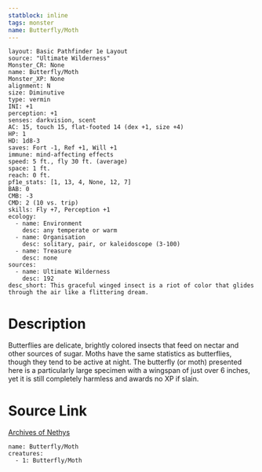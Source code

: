 ```yaml
---
statblock: inline
tags: monster
name: Butterfly/Moth
---
```

```statblock
layout: Basic Pathfinder 1e Layout
source: "Ultimate Wilderness"
Monster_CR: None
name: Butterfly/Moth
Monster_XP: None
alignment: N
size: Diminutive
type: vermin
INI: +1
perception: +1
senses: darkvision, scent
AC: 15, touch 15, flat-footed 14 (dex +1, size +4)
HP: 1
HD: 1d8-3
saves: Fort -1, Ref +1, Will +1
immune: mind-affecting effects
speed: 5 ft., fly 30 ft. (average)
space: 1 ft.
reach: 0 ft.
pf1e_stats: [1, 13, 4, None, 12, 7]
BAB: 0
CMB: -3
CMD: 2 (10 vs. trip)
skills: Fly +7, Perception +1
ecology:
  - name: Environment
    desc: any temperate or warm
  - name: Organisation
    desc: solitary, pair, or kaleidoscope (3-100)
  - name: Treasure
    desc: none
sources:
  - name: Ultimate Wilderness
    desc: 192
desc_short: This graceful winged insect is a riot of color that glides through the air like a flittering dream.
```
# Description
Butterflies are delicate, brightly colored insects that feed on nectar and other sources of sugar. Moths have the same statistics as butterflies, though they tend to be active at night. The butterfly (or moth) presented here is a particularly large specimen with a wingspan of just over 6 inches, yet it is still completely harmless and awards no XP if slain.
# Source Link
[Archives of Nethys](https://aonprd.com/MonsterDisplay.aspx?ItemName=Butterfly/Moth)
```encounter-table
name: Butterfly/Moth
creatures:
  - 1: Butterfly/Moth
```
